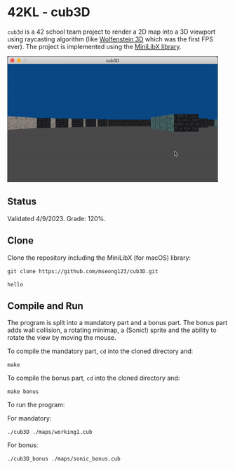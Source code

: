 # 42KL - cub3D

`cub3d` is a 42 school team project to render a 2D map into a 3D viewport using raycasting algorithm (like [Wolfenstein 3D](https://fr.wikipedia.org/wiki/Wolfenstein_3D) which was the first FPS ever). The project is implemented using the [MiniLibX library](https://github.com/42Paris/minilibx-linux).

![mandatory gif](https://github.com/mseong123/cub3D/blob/main/assets/mandatory.gif)

## Status

Validated 4/9/2023. Grade: 120%.

## Clone

Clone the repository including the MiniLibX (for macOS) library:

```
git clone https://github.com/mseong123/cub3D.git
```

```
hello
```

## Compile and Run

The program is split into a mandatory part and a bonus part. The bonus part adds wall collision, a rotating minimap, a (Sonic!) sprite and the ability to rotate the view by moving the mouse.

To compile the mandatory part, `cd` into the cloned directory and:

```shell
make
```

To compile the bonus part, `cd` into the cloned directory and:

```shell
make bonus
```

To run the program:

For mandatory:
```shell
./cub3D ./maps/working1.cub
```
For bonus:
```shell
./cub3D_bonus ./maps/sonic_bonus.cub
```

